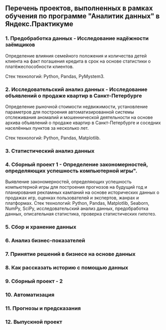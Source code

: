 ## Перечень проектов, выполненных в рамках обучения по программе "Аналитик данных" в Яндекс.Практикуме
### 1. Предобработка данных - Исследование надёжности заёмщиков
Определение влияния семейного положения и количества детей клиента на факт погашения кредита в срок на основе статистики о платёжеспособности клиентов.

Стек технологий: Python, Pandas, PyMystem3.

### 2. Исследовательский анализ данных - Исследование объявлений о продаже квартир в Санкт-Петербурге
Определение рыночной стоимости недвижимости, установление параметров для построения автоматизированной системы отслеживания аномалий и мошеннической деятельности на основе архива объявлений о продаже квартир в Санкт-Петербурге и соседних населённых пунктов за несколько лет.

Стек технологий: Python, Pandas, Matplotlib.

### 3. Статистический анализ данных 


### 4. Сборный проект 1 - Определение закономерностей, определяющих успешность компьютерной игры".
Выявление закономерностей, определяющих успешность компьютерной игры для построения прогнозов на будущий год и планирования рекламных кампаний на основе исторических данных о продажах игр, оценках пользователей и экспертов, жанрах и платформах.
Стек технологий: Python, Pandas, Matplotlib, Seaborn, NumPy, SciPy, исследовательский анализ данных, предобработка данных, описательная статистика, проверка статистических гипотез.

### 5. Сбор и хранение данных


### 6. Анализ бизнес-показателей


### 7. Принятие решений в бизнесе на основе данных


### 8. Как рассказать историю с помощью данных


### 9. Сборный проект - 2


### 10. Автоматизация


### 11. Прогнозы и предсказания


### 12. Выпускной проект
